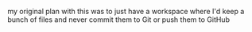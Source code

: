 my original plan with this was to just have a workspace where I'd keep a bunch of files and never commit them to Git or push them to GitHub


